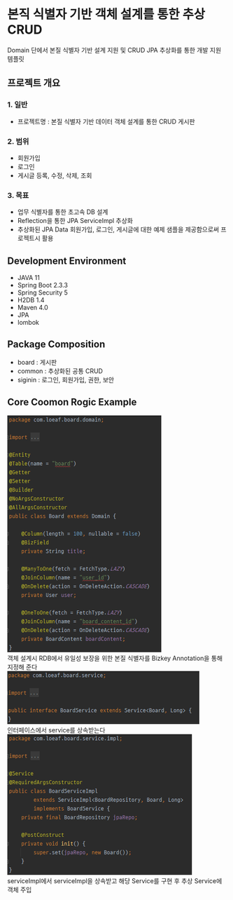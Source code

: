 # 본직 식별자 기반 객체 설계를 통한 추상 CRUD

<string>Domain 단에서 본질 식별자 기반 설계 지원 및 CRUD JPA 추상화를 통한 개발 지원 템플릿</strong>

## 프로젝트 개요   
### 1. 일반
   - 프로젝트명 : 본질 식별자 기반 데이터 객체 설계를 통한 CRUD 게시판
   
### 2. 범위
   - 회원가입
   - 로그인
   - 게시글 등록, 수정, 삭제, 조회
  
### 3. 목표
   - 업무 식별자를 통한 초고속 DB 설계
   - Reflection을 통한 JPA ServiceImpl 추상화
   - 추상화된 JPA Data 회원가입, 로그인, 게시글에 대한 예제 샘플을 제공함으로써 프로젝트시 활용

## Development Environment
- JAVA 11
- Spring Boot 2.3.3
- Spring Security 5
- H2DB 1.4
- Maven 4.0
- JPA
- lombok
 
## Package Composition
- board : 게시판
- common : 추상화된 공통 CRUD
- siginin : 로그인, 회원가입, 권한, 보안

## Core Coomon Rogic Example
![Alt text](../img/domain.PNG)   
객체 설계시 RDB에서 유일성 보장을 위한 본질 식별자를 Bizkey Annotation을 통해 지정해 준다    
![Alt text](../img/service.PNG)   
인터페이스에서 service를 상속받는다
![Alt text](../img/serviceImpl.PNG)   
serviceImpl에서 serviceImpl을 상속받고 해당 Service를 구현 후 추상 Service에 객체 주입 


